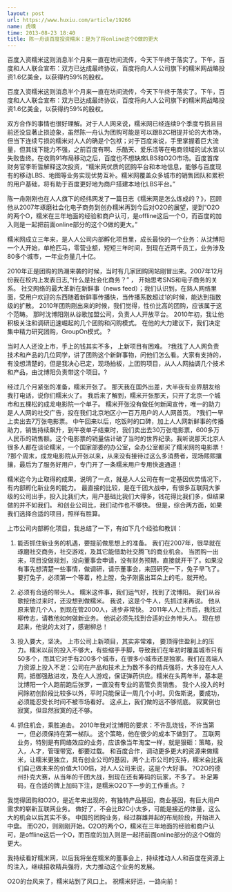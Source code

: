 ```yaml
---
layout: post
url: https://www.huxiu.com/article/19266
name: 虎嗅
time: 2013-08-23 18:40
title: 陈一舟谈百度投资糯米：是为了将online这个O做的更大
---
```

百度入资糯米这则消息半个月来一直在坊间流传，今天下午终于落实了。下午，百度和人人联合宣布：双方已达成最终协议，百度将向人人公司旗下的糯米网战略投资1.6亿美金，以获得约59%的股权。

百度入资糯米这则消息半个月来一直在坊间流传，今天下午终于落实了。下午，百度和人人联合宣布：双方已达成最终协议，百度将向人人公司旗下的糯米网战略投资1.6亿美金，以获得约59%的股权。

双方合作的事情也很好理解。对于人人网来说，糯米网已经连续9个季度亏损且目前还没显著止损迹象，虽然陈一舟认为团购可能是可以跟B2C相提并论的大市场，但当下连续亏损的糯米对人人的确是个包袱；对于百度来说，手里掌握着巨大流量，但其线下能力不强，之前百度有啊、乐酷天、爱乐活等在电商领域的试水皆以失败告终。在收购91布局移动之后，百度也不想缺席LBS和O2O市场。百度首席财务官李昕晢解释这次投资，“糯米网优质的团购平台和本地信息，能够与百度现有的移动LBS、地图等业务实现优势互补。糯米网覆盖众多城市的销售团队和累积的用户基础，将有助于百度更好地为商户搭建本地化LBS平台。”

陈一舟刚刚也在人人旗下的经纬网发了一篇日志《糯米网是怎么炼成的？》，回顾他从2007年琢磨社会化电子商务到创办糯米再到今后对O2O的展望，提到“O2O的两个O，糯米在三年地面的经验和商户认可，是offline这后一个O，而百度的加入则是一起把前面online部分的这个O做的更大。”

糯米网成立三年来，是人人公司内部孵化项目里，成长最快的一个业务：从沈博阳一个人开始，单枪匹马，零营业额，短短三年时间，到现在近两千员工，业务涉及80多个城市，一年业务量几十亿。

2010年正是团购的热潮来袭的时候，当时有几家团购网站刚冒出来。2007年12月份我在校内上发表日志,“什么是社会化商务？” ， 开始思考SNS和电子商务的关系。 社交网络的最大革新在新鲜事（news feed）；我们认识到，在熟人网络里面，受用户欢迎的东西随着新鲜事传播快，当传播系数超过1的时候，能达到指数级的扩散。 2010年团购刚出来的时候，我们觉得，性价比高的团购，应该属于这个范畴。 那时沈博阳刚从谷歌加盟公司，负责人人开放平台。 2010年初，我让他积极关注和调研迅速崛起的几个团购和闪购模式。 在他的大力建议下，我们决定集中精力研究团购，GroupOn模式。 ?

当时人人还没上市，手上的钱其实不多， 上新项目有困难。 ?我找了人人网负责技术和产品的几位同学，讲了团购这个新鲜事物，问他们怎么看。大家有支持的，有没想清楚的，但是我决心已定，现场拍板，上团购项目，从人人网抽调几个技术和产品，由沈博阳负责带这个项目。?

经过几个月紧张的准备，糯米开张了。 那天我在国外出差，大半夜有业界朋友给我打电话，说你们糯米火了。 我后来了解到，糯米开张那天，只开了北京一个城市和五棵松的成龙电影院一个单子。 糯米开张没有做任何新闻宣传，唯一的助力是人人网的社交广告，投在我们北京地区小一百万用户的人人网首页。 ?我们一早上卖出去7万张电影票。 中午回来以后，吃饭时的口碑，加上人人网新鲜事的传播助力，销售持续飙升，到午夜单子结束时，我们卖出去30万张电影票，600多万人民币的销售额。这个电影票的销量估计破了当时的世界纪录。我听说那天北京人很多人都在谈论糯米，一个国家部委的办公室，全办公室都买了糯米网的电影票！ ?那个周末，成龙电影院从开张以来，从来没有接待过这么多消费者，现场熙熙攘攘，最后为了服务好用户，专门开了一条糯米用户专用快速通道！

糯米迄今为止取得的成果，说明了一点，就是人人公司在有一定基因优势情况下，有内部孵化新业务的能力。 最直接的比较，是在千团大战中，有很多互联网大爹级的公司出手，投入比我们大，用户基础比我们大得多，钱花得比我们多，但结果做的并不如我们。 和创业公司比，我们动作也不够快。 但是，综合两方面，如果我们选择合适的项目，照样有胜算。

上市公司内部孵化项目，我总结了一下，有如下几个经验和教训：

1. 能否抓住新业务的机遇，要提前做思想上的准备。 我们在2007年，很早就在琢磨社交商务，社交游戏，及其它能借助社交腾飞的商业机会。 当团购一出来，项目没做规划，没向董事会申请，没有财务预期，直接就开干了。如果没有事先想清楚一些事情，做调研，请示董事会，来回研究一下，兔子早飞了。 要打兔子，必须第一个等着，枪上膛，兔子刚露出耳朵上的毛，就开枪。

2. 必须有合适的带头人。 糯米这件事，我们运气好，找到了沈博阳。 我们从谷歌挖他过来时，还没想到做糯米。 我说，这是个牛人，先抓过来再说。 他从原来管几个人，到现在管2000人，进步非常快。 2011年人人上市后，我找过柳传志，请教他如何做新业务。 他说必须先找到合适的业务带头人。 现在想起来，他说的太对了，感谢柳总！

3. 投入要大，坚决。 上市公司上新项目，其实非常难， 要顶得住盈利上的压力。糯米以前的投入不够大，有些缩手手脚，导致我们在年初时覆盖城市只有50多个，而其它对手有200多个城市，在很多小城市还是独家。我们在高端人力资源上投入不足：公司在产品和技术上为数不多的精兵强将，大多投在人人网，抵御强敌进攻，及在人人游戏，保证弹药供应。糯米在头两年半，基本是沈博阳一个人跑前跑后张罗，一直没有专业的高管负责销售。 我个人投入的时间除初创阶段比较多以外，平时只能保证一周几个小时。贝佐斯说，要成功，必须能忍受长时间不被市场看好。 这点上，我们做的远不够彻底。 寂寞倒也寂寞，但显然寂寞的还不够。

4. 抓住机会，乘胜追击。 2010年我对沈博阳的要求：不许乱烧钱，不许当第一，但必须保持在第一梯队。 这个策略，他在很少的成本下做到了。 互联网业务，特别是有网络效应的业务，应该像当年淘宝一样，就是狠砸：策略，投入，人才，管理带宽，都要过载。 和百度合作，调动更多更大的资源来做糯米，让糯米更独立，具有创业公司的基因，两个上市公司的支持，糯米会比我们自己做未来的价值大100倍，对人人公司来说，这是个大好事。 ?O2O的德州扑克大赛，从当年的千团大战，到现在还有筹码的玩家，不多了。 补足筹码，在合适的牌上加码下注，是糯米O2O下一步的工作重点。?

我觉得团购和O2O，是近年来出现的，有独特产品基因，商业基因，有巨大用户需求的崭新互联网业务。 做好了，不会比B2C小太多，可能是接近的体量，这么大的机会以后其实不多。 中国的团购业务，经过群雄并起的布局阶段，开始进入中盘。 而O2O，则刚刚开始。O2O的两个O，糯米在三年地面的经验和商户认可，是offline这后一个O，而百度的加入则是一起把前面online部分的这个O做的更大。

我持续看好糯米网，以后我将坐在糯米的董事会上，持续推动人人和百度在资源上的注入，继续招收精兵强将，大力推动这个业务的发展。

O2O的台风来了，糯米站到了风口上。 祝糯米好运，一路向前！

